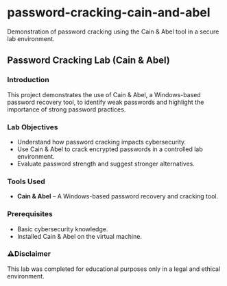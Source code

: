 # password-cracking-cain-and-abel
Demonstration of password cracking using the Cain &amp; Abel tool in a secure lab environment.

## Password Cracking Lab (Cain & Abel)

### Introduction
This project demonstrates the use of Cain & Abel, a Windows-based password recovery tool, to identify weak passwords and highlight the importance of strong password practices.

### Lab Objectives
- Understand how password cracking impacts cybersecurity.
- Use Cain & Abel to crack encrypted passwords in a controlled lab environment.
- Evaluate password strength and suggest stronger alternatives.

### Tools Used
- **Cain & Abel** – A Windows-based password recovery and cracking tool.

### Prerequisites
- Basic cybersecurity knowledge.
- Installed Cain & Abel on the virtual machine.

### ⚠Disclaimer
This lab was completed for educational purposes only in a legal and ethical environment.
